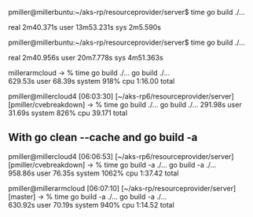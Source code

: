 pmiller@millerbuntu:~/aks-rp/resourceprovider/server$ time go build ./...

real    2m40.371s
user    13m53.231s
sys     2m5.590s



pmiller@millerbuntu:~/aks-rp/resourceprovider/server$ time go build ./...

real    2m40.956s
user    20m7.778s
sys     4m51.363s


millerarmcloud
-> % time go build ./...
go build ./...  
629.53s user 
68.39s system
918% cpu 
1:16.00 total


pmiller@millercloud4 [06:03:30] [~/aks-rp6/resourceprovider/server] [pmiller/cvebreakdown]
-> % time go build ./...
go build ./... 
291.98s user 
31.69s system 
826% cpu 
39.171 total

## With go clean --cache and go build -a 
pmiller@millercloud4 [06:06:53] [~/aks-rp6/resourceprovider/server] [pmiller/cvebreakdown]
-> % time go build -a ./...
go build -a ./...  
958.86s user
76.35s system 
1062% cpu 
1:37.42 total

pmiller@millerarmcloud [06:07:10] [~/aks-rp/resourceprovider/server] [master]
-> % time go build -a ./...
go build -a ./...  
630.92s user 
70.19s system 
940% cpu 
1:14.52 total

